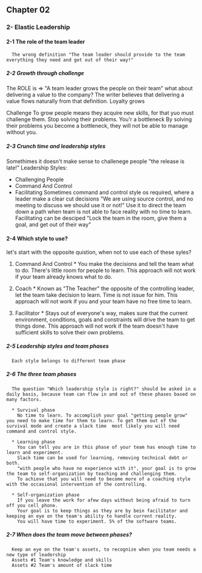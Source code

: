 ## Chapter 02

### 2- Elastic Leadership

#### 2-1 The role of the team leader
      The wrong definition "The team leader should provide to the team everything they need and get out of their way!"
    
##### 2-2 Growth through challenge
The ROLE is => "A team leader grows the people on their team"
what about delivering a value to the company? The writer believes that delivering a value flows naturally from that definition.
Loyalty grows

Challenge
  To grow people means they acquire new skills, for that yuo must challenge them. Stop solving their problems.
You'r a bottleneck
  By solving their problems you become a bottleneck, they will not be able to manage without you.
    
##### 2-3 Crunch time and leadership styles
Somethimes it doesn't make sense to challenege people "the release is late!"
Leadership Styles:
  * Challenging People
  * Command And Control
  * Facilitating
Sometimes command and control style os required, where a leader make a clear cut decisions 
"We are using source control, and no meeting to discuss we should use it or not!"
Use it to direct the team down a path when team is not able to face reality with no time to learn.
Facilitating can be desciped "Lock the team in the room, give them a goal, and get out of their way"

#### 2-4 Which style to use?
let's start with the opposite quistion, when not to use each of these syles?

  1. Command And Control
    * You make the decisions and tell the team what to do. There's little room for people to learn.
    This approach will not work if your team already knows what to do.
  
  2. Coach
    * Known as "The Teacher" the opposite of the controlling leader, let the team take decision to learn.
    Time is not issue for him.
    This approach will not work if you and your team have no free time to learn.
  
  3. Facilitator
    * Stays out of everyone's way, makes sure that the current environment, conditions, goals and constraints will drive the team
    to get things done.
    This approach will not work if the team doesn't have sufficient skills to solve their own problems.

##### 2-5 Leadership styles and team phases
      Each style belongs to different team phase

##### 2-6 The three team phases
      The question "Which leadership style is right?" should be asked in a daily basis, because team can flow in and out of these phases based on many factors.

      * Survival phase
        No time to learn. To accomplish your goal "getting people grow" you need to make time for them to learn. To get them out of the survival mode and create a slack time  most likely you will need command and control style.

      * Learning phase
        You can tell you are in this phase of your team has enough time to learn and experiment.
        Slack time can be used for learning, removing technical debt or both.
        "with people who have no experience with it", your goal is to grow the team to self-organization by teaching and challenging them.
        To achieve that you will need to become more of a coaching style with the occasional intervention of the controlling.

      * Self-organization phase
        If you leave the work for afew days without being afraid to turn off you cell phone.
        Your goal is to keep things as they are by bein facilitator and keeping an eye on the team's ability to handle current reality. 
        You will have time to experiment. 5% of the software teams.

##### 2-7 When does the team move between phases?
      Keep an eye on the team's assets, to recognize when you team needs a new type of leadership
      Assets #1 Team's knowledge and skills
      Assets #2 Team's amount of slack time
